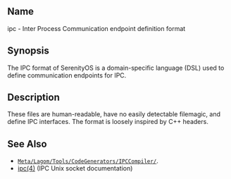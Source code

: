 ## Name

ipc - Inter Process Communication endpoint definition format

## Synopsis

The IPC format of SerenityOS is a domain-specific language (DSL) used to define communication endpoints for IPC.

## Description

These files are human-readable, have no easily detectable filemagic, and define IPC interfaces.
The format is loosely inspired by C++ headers.

## See Also

- [`Meta/Lagom/Tools/CodeGenerators/IPCCompiler/`](../../../../../Meta/Lagom/Tools/CodeGenerators/IPCCompiler/).
- [ipc(4)](help://man/4/ipc) (IPC Unix socket documentation)
